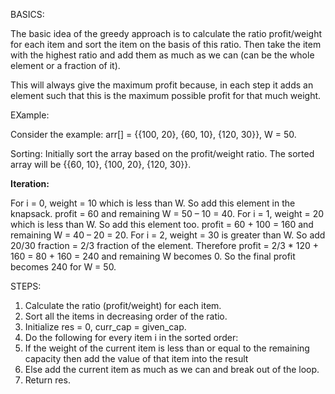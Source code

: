 BASICS: 

The basic idea of the greedy approach is to calculate the ratio profit/weight for each item and sort the item on the basis of this ratio. Then take the item with the highest ratio and add them as much as we can (can be the whole element or a fraction of it).

This will always give the maximum profit because, in each step it adds an element such that this is the maximum possible profit for that much weight.


EXample: 

Consider the example: arr[] = {{100, 20}, {60, 10}, {120, 30}}, W = 50.

Sorting: Initially sort the array based on the profit/weight ratio. The sorted array will be {{60, 10}, {100, 20}, {120, 30}}.

<b>Iteration:</b>

For i = 0, weight = 10 which is less than W. So add this element in the knapsack. profit = 60 and remaining W = 50 – 10 = 40.
For i = 1, weight = 20 which is less than W. So add this element too. profit = 60 + 100 = 160 and remaining W = 40 – 20 = 20.
For i = 2, weight = 30 is greater than W. So add 20/30 fraction = 2/3 fraction of the element. Therefore profit = 2/3 * 120 + 160 = 80 + 160 = 240 and remaining W becomes 0.
So the final profit becomes 240 for W = 50.

STEPS:

1. Calculate the ratio (profit/weight) for each item.
2. Sort all the items in decreasing order of the ratio.
3. Initialize res = 0, curr_cap = given_cap.
4. Do the following for every item i in the sorted order:
5. If the weight of the current item is less than or equal to the remaining capacity then add the value of that item into the result
6. Else add the current item as much as we can and break out of the loop.
7. Return res.
